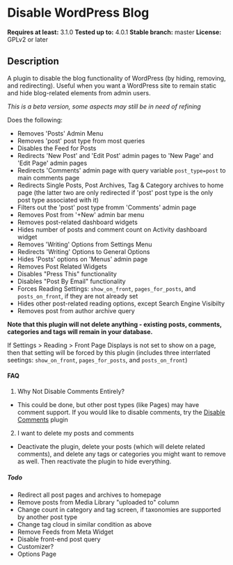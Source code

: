 Disable WordPress Blog
======================

**Requires at least:** 3.1.0
**Tested up to:** 4.0.1
**Stable branch:** master
**License:** GPLv2 or later

## Description
A plugin to disable the blog functionality of WordPress (by hiding, removing, and redirecting). Useful when you want a WordPress site to remain static and hide blog-related elements from admin users.

*This is a beta version, some aspects may still be in need of refining*

Does the following:
- Removes 'Posts' Admin Menu
- Removes 'post' post type from most queries
- Disables the Feed for Posts
- Redirects 'New Post' and 'Edit Post' admin pages to 'New Page' and 'Edit Page' admin pages
- Redirects 'Comments' admin page with query variable `post_type=post` to main comments page
- Redirects Single Posts, Post Archives, Tag & Category archives to home page (the latter two are only redirected if 'post' post type is the only post type associated with it)
- Filters out the 'post' post type fromm 'Comments' admin page
- Removes Post from '+New' admin bar menu
- Removes post-related dashboard widgets
- Hides number of posts and comment count on Activity dashboard widget
- Removes 'Writing' Options from Settings Menu
- Redirects 'Writing' Options to General Options
- Hides 'Posts' options on 'Menus' admin page
- Removes Post Related Widgets
- Disables "Press This" functionality
- Disables "Post By Email" functionality
- Forces Reading Settings: `show_on_front`, `pages_for_posts`, and `posts_on_front`, if they are not already set
- Hides other post-related reading options, except Search Engine Visibilty
- Removes post from author archive query

**Note that this plugin will not delete anything - existing posts, comments, categories and tags will remain in your database.** 

If Settings > Reading > Front Page Displays is not set to show on a page, then that setting will be forced by this plugin (includes three interrlated seetings: `show_on_front`, `pages_for_posts`, and `posts_on_front`)

#### FAQ

1. Why Not Disable Comments Entirely?
 - This could be done, but other post types (like Pages) may have comment support. If you would like to disable comments, try the [Disable Comments](https://wordpress.org/plugins/disable-comments/) plugin
2. I want to delete my posts and comments
 - Deactivate the plugin, delete your posts (which will delete related comments), and delete any tags or categories you might want to remove as well. Then reactivate the plugin to hide everything.

##### Todo
- Redirect all post pages and archives to homepage
- Remove posts from Media Library "uploaded to" column
- Change count in category and tag screen, if taxonomies are supported by another post type
- Change tag cloud in similar condition as above
- Remove Feeds from Meta Widget
- Disable front-end post query
- Customizer?
- Options Page